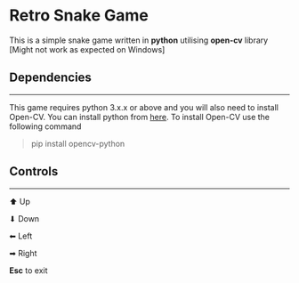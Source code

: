 # Retro Snake Game
This is a simple snake game written in **python** utilising **open-cv** library \[Might not work as expected on Windows\]

## Dependencies
___
This game requires python 3.x.x or above and you will also need to install Open-CV. You can install python from [here](https://www.python.org/downloads/). To install Open-CV use the following command
>pip install opencv-python

## Controls
___
&#11014; Up

&#11015; Down

&#11013; Left

&#10145; Right

**Esc** to exit 